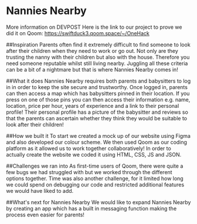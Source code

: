 Nannies Nearby
==================
More information on DEVPOST
Here is the link to our project to prove we did it on Qoom:
https://swiftduck3.qoom.space/~/OneHack


##Inspiration
Parents often find it extremely difficult to find someone to look after their children when they need to work or go out. 
Not only are they trusting the nanny with their children but also with the house. 
Therefore you need someone reputable whilst still living nearby. 
Juggling all these criteria can be a bit of a nightmare but that is where Nannies Nearby comes in!


##What it does
Nannies Nearby requires both parents and babysitters to log in in order to keep the site secure and trustworthy. Once logged in, parents can then access a map which has babysitters pinned in their location. 
If you press on one of those pins you can then access their information e.g. name, location, price per hour, years of experience and a link to their personal profile! 
Their personal profile has a picture of the babysitter and reviews so that the parents can ascertain whether they think they would be suitable to look after their children!


##How we built it
To start we created a mock up of our website using Figma and also developed our colour scheme. 
We then used Qoom as our coding platform as it allowed us to work together collaboratively! In order to actually create the website we coded it using HTML, CSS, JS and JSON.


##Challenges we ran into
As first-time users of Qoom, there were quite a few bugs we had struggled with but we worked through the different options together. 
Time was also another challenge, for it limited how long we could spend on debugging our code and restricted additional features we would have liked to add.


##What's next for Nannies Nearby
We would like to expand Nannies Nearby by creating an app which has a built in messaging function making the process even easier for parents!

